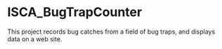ISCA_BugTrapCounter
===================
This project records bug catches from a field of bug traps, and displays data on a web site.
